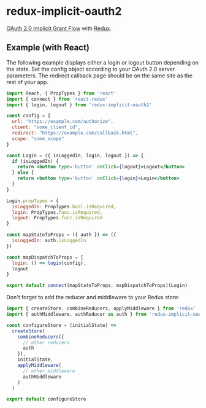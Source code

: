 # redux-implicit-oauth2

[OAuth 2.0 Implicit Grant Flow](https://tools.ietf.org/html/rfc6749#section-4.2) with [Redux](https://github.com/reactjs/redux).

## Example (with React)

The following example displays either a login or logout button depending on the state.
Set the config object according to your OAuth 2.0 server parameters.
The redirect callback page should be on the same site as the rest of your app.

```jsx
import React, { PropTypes } from 'react'
import { connect } from 'react-redux'
import { login, logout } from 'redux-implicit-oauth2'

const config = {
  url: "https://example.com/authorize",
  client: "some_client_id",
  redirect: "https://example.com/callback.html",
  scope: "some_scope"
}

const Login = ({ isLoggedIn, login, logout }) => {
  if (isLoggedIn) {
    return <button type='button' onClick={logout}>Logout</button>
  } else {
    return <button type='button' onClick={login}>Login</button>
  }
}

Login.propTypes = {
  isLoggedIn: PropTypes.bool.isRequired,
  login: PropTypes.func.isRequired,
  logout: PropTypes.func.isRequired
}

const mapStateToProps = ({ auth }) => ({
  isLoggedIn: auth.isLoggedIn
})

const mapDispatchToProps = {
  login: () => login(config),
  logout
}

export default connect(mapStateToProps, mapDispatchToProps)(Login)
```

Don't forget to add the reducer and middleware to your Redux store:

```js
import { createStore, combineReducers, applyMiddleware } from 'redux'
import { authMiddleware, authReducer as auth } from 'redux-implicit-oauth2'

const configureStore = (initialState) =>
  createStore(
    combineReducers({
      // other reducers
      auth
    }),
    initialState,
    applyMiddleware(
      // other middleware
      authMiddleware
    )
  )

export default configureStore
```
